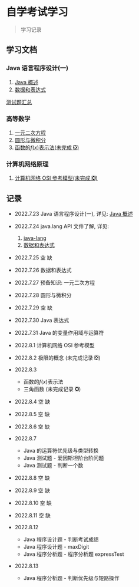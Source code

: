 # 自学考试学习

> 学习记录

## 学习文档

### Java 语言程序设计(一)

1. [Java 概述](docs/java/Java概述.md)
2. [数据和表达式](docs/java/数据和表达式.md)

[测试题汇总](docs/java/测试题汇总.md)

### 高等数学

1. [一元二次方程](docs/math/一元二次方程.md)
2. [圆形与微积分](docs/math/圆形与微积分.md)
3. [函数的$f(x)$表示法(未完成 ❎)](<docs/math/函数的f(x)表示法.md>)

### 计算机网络原理

1. [计算机网络 OSI 参考模型(未完成 ❎)](docs/computerNetwork/计算机网络OSI参考模型.md)

## 记录

- 2022.7.23 Java 语言程序设计(一), 详见: [Java 概述](docs/java/Java概述.md)
- 2022.7.24 java.lang API 文件了解, 详见:

  1. [java-lang](docs/java/java-lang.md)
  2. [数据和表达式](docs/java/数据和表达式.md)

- 2022.7.25 空 缺
- 2022.7.26 数据和表达式
- 2022.7.27 预备知识: 一元二次方程
- 2022.7.28 圆形与微积分
- 2022.7.29 空 缺
- 2022.7.30 Java 表达式
- 2022.7.31 Java 的变量作用域与运算符
- 2022.8.1 计算机网络 OSI 参考模型
- 2022.8.2 极限的概念 (未完成记录 ❎)
- 2022.8.3
  - 函数的$f(x)$表示法
  - 三角函数 (未完成记录 ❎)
- 2022.8.4 空 缺
- 2022.8.5 空 缺
- 2022.8.6 空 缺
- 2022.8.7
  - Java 的运算符优先级与类型转换
  - Java 测试题 - 爱因斯坦阶台阶问题
  - Java 测试题 - 判断一个数
- 2022.8.8 空 缺
- 2022.8.9 空 缺
- 2022.8.10 空 缺
- 2022.8.11 空 缺
- 2022.8.12
  - Java 程序设计题 - 判断考试成绩
  - Java 程序设计题 - maxDigit
  - Java 程序分析题 - 程序分析题 expressTest
- 2022.8.13
  - Java 程序分析题 - 判断优先级与短路操作
